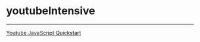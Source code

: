 # youtubeIntensive
***
[Youtube JavaScript Quickstart](https://developers.google.com/youtube/v3/quickstart/js "Youtube JavaScript Quickstart")
